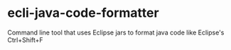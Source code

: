# ecli-java-code-formatter
Command line tool that uses Eclipse jars to format java code like Eclipse's Ctrl+Shift+F
